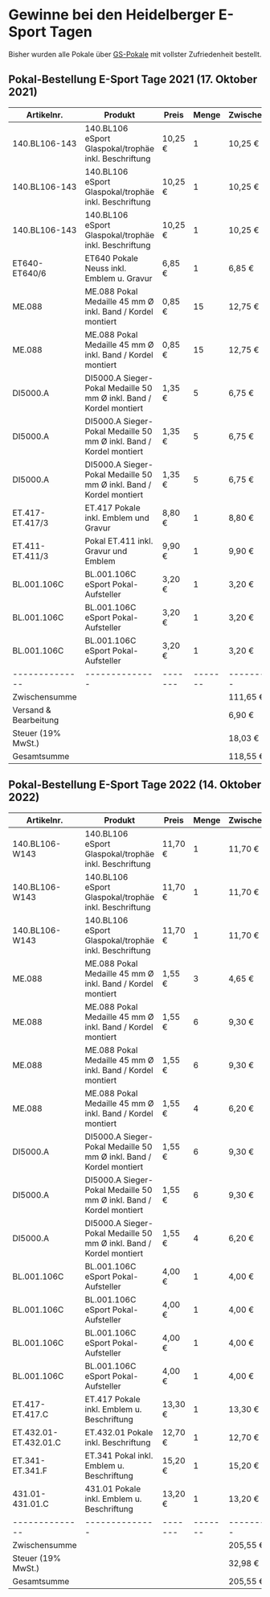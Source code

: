 # Gewinne bei den Heidelberger E-Sport Tagen
Bisher wurden alle Pokale über [GS-Pokale](https://gs-pokale.de/) mit vollster Zufriedenheit bestellt.

## Pokal-Bestellung E-Sport Tage 2021 (17. Oktober 2021)
| Artikelnr.   | Produkt      | Preis | Menge | Zwischensumme |
|--------------|--------------|-------|-------|-------------|
| 140.BL106-143 | 140.BL106 eSport Glaspokal/trophäe inkl. Beschriftung | 10,25 € | 1 | 10,25 € |
| 140.BL106-143 | 140.BL106 eSport Glaspokal/trophäe inkl. Beschriftung | 10,25 € | 1 | 10,25 € |
| 140.BL106-143 | 140.BL106 eSport Glaspokal/trophäe inkl. Beschriftung | 10,25 € | 1 | 10,25 € |
| ET640-ET640/6 | ET640 Pokale Neuss inkl. Emblem u. Gravur | 6,85 € | 1 | 6,85 € |
| ME.088 | ME.088 Pokal Medaille 45 mm Ø inkl. Band / Kordel montiert | 0,85 € | 15 | 12,75 € |
| ME.088 | ME.088 Pokal Medaille 45 mm Ø inkl. Band / Kordel montiert | 0,85 € | 15 | 12,75 € |
| DI5000.A | DI5000.A Sieger-Pokal Medaille 50 mm Ø inkl. Band / Kordel montiert | 1,35 € | 5 | 6,75 € |
| DI5000.A | DI5000.A Sieger-Pokal Medaille 50 mm Ø inkl. Band / Kordel montiert | 1,35 € | 5 | 6,75 € |
| DI5000.A | DI5000.A Sieger-Pokal Medaille 50 mm Ø inkl. Band / Kordel montiert | 1,35 € | 5 | 6,75 € |
| ET.417-ET.417/3 | ET.417 Pokale inkl. Emblem und Gravur | 8,80 € | 1 | 8,80 € |
| ET.411-ET.411/3 | Pokal ET.411 inkl. Gravur und Emblem | 9,90 € | 1 | 9,90 € |
| BL.001.106C | BL.001.106C eSport Pokal-Aufsteller | 3,20 € | 1 | 3,20 € |
| BL.001.106C | BL.001.106C eSport Pokal-Aufsteller | 3,20 € | 1 | 3,20 € |
| BL.001.106C | BL.001.106C eSport Pokal-Aufsteller | 3,20 € | 1 | 3,20 € |
|--------------|--------------|-------|-------|-------------|
| Zwischensumme |              |       |       | 111,65 €    |
| Versand & Bearbeitung |      |       |       | 6,90 €      |
| Steuer (19% MwSt.) |          |       |       | 18,03 €     |
| Gesamtsumme   |              |       |       | 118,55 €   |

## Pokal-Bestellung E-Sport Tage 2022 (14. Oktober 2022)

| Artikelnr.    | Produkt      | Preis | Menge | Zwischensumme |
|---------------|--------------|-------|-------|---------------|
| 140.BL106-W143 | 140.BL106 eSport Glaspokal/trophäe inkl. Beschriftung | 11,70 € | 1 | 11,70 € |
| 140.BL106-W143 | 140.BL106 eSport Glaspokal/trophäe inkl. Beschriftung | 11,70 € | 1 | 11,70 € |
| 140.BL106-W143 | 140.BL106 eSport Glaspokal/trophäe inkl. Beschriftung | 11,70 € | 1 | 11,70 € |
| ME.088 | ME.088 Pokal Medaille 45 mm Ø inkl. Band / Kordel montiert | 1,55 € | 3 | 4,65 € |
| ME.088 | ME.088 Pokal Medaille 45 mm Ø inkl. Band / Kordel montiert | 1,55 € | 6 | 9,30 € |
| ME.088 | ME.088 Pokal Medaille 45 mm Ø inkl. Band / Kordel montiert | 1,55 € | 6 | 9,30 € |
| ME.088 | ME.088 Pokal Medaille 45 mm Ø inkl. Band / Kordel montiert | 1,55 € | 4 | 6,20 € |
| DI5000.A | DI5000.A Sieger-Pokal Medaille 50 mm Ø inkl. Band / Kordel montiert | 1,55 € | 6 | 9,30 € |
| DI5000.A | DI5000.A Sieger-Pokal Medaille 50 mm Ø inkl. Band / Kordel montiert | 1,55 € | 6 | 9,30 € |
| DI5000.A | DI5000.A Sieger-Pokal Medaille 50 mm Ø inkl. Band / Kordel montiert | 1,55 € | 4 | 6,20 € |
| BL.001.106C | BL.001.106C eSport Pokal-Aufsteller | 4,00 € | 1 | 4,00 € |
| BL.001.106C | BL.001.106C eSport Pokal-Aufsteller | 4,00 € | 1 | 4,00 € |
| BL.001.106C | BL.001.106C eSport Pokal-Aufsteller | 4,00 € | 1 | 4,00 € |
| BL.001.106C | BL.001.106C eSport Pokal-Aufsteller | 4,00 € | 1 | 4,00 € |
| ET.417-ET.417.C | ET.417 Pokale inkl. Emblem u. Beschriftung | 13,30 € | 1 | 13,30 € |
| ET.432.01-ET.432.01.C | ET.432.01 Pokale inkl. Beschriftung | 12,70 € | 1 | 12,70 € |
| ET.341-ET.341.F | ET.341 Pokal inkl. Emblem u. Beschriftung | 15,20 € | 1 | 15,20 € |
| 431.01-431.01.C | 431.01 Pokale inkl. Emblem u. Beschriftung | 13,20 € | 1 | 13,20 € |
|--------------|--------------|-------|-------|-------------|
| Zwischensumme |              |       |       | 205,55 €    |
| Steuer (19% MwSt.) |          |       |       | 32,98 €     |
| Gesamtsumme   |              |       |       | 205,55 €   |
